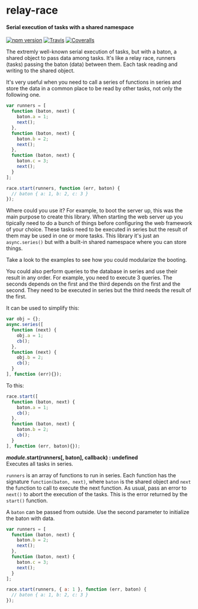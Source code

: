 relay-race
==========

#### Serial execution of tasks with a shared namespace ####

[![npm version][npm-version-image]][npm-url]
[![Travis][travis-image]][travis-url]
[![Coveralls][coveralls-image]][coveralls-url]

The extremly well-known serial execution of tasks, but with a baton, a shared object to pass data among tasks. It's like a relay race, runners (tasks) passing the baton (data) between them. Each task reading and writing to the shared object.

It's very useful when you need to call a series of functions in series and store the data in a common place to be read by other tasks, not only the following one.

```javascript
var runners = [
  function (baton, next) {
    baton.a = 1;
    next();
  },
  function (baton, next) {
    baton.b = 2;
    next();
  },
  function (baton, next) {
    baton.c = 3;
    next();
  }
];

race.start(runners, function (err, baton) {
  // baton { a: 1, b: 2, c: 3 }
});
```

Where could you use it? For example, to boot the server up, this was the main purpose to create this library. When starting the web server up you tipically need to do a bunch of things before configuring the web framework of your choice. These tasks need to be executed in series but the result of them may be used in one or more tasks. This library it's just an `async.series()` but with a built-in shared namespace where you can store things.

Take a look to the examples to see how you could modularize the booting.

You could also perform queries to the database in series and use their result in any order. For example, you need to execute 3 queries. The seconds depends on the first and the third depends on the first and the second. They need to be executed in series but the third needs the result of the first.

It can be used to simplify this:

```javascript
var obj = {};
async.series([
  function (next) {
    obj.a = 1;
    cb();
  },
  function (next) {
    obj.b = 2;
    cb();
  }
], function (err){});
```

To this:

```javascript
race.start([
  function (baton, next) {
    baton.a = 1;
    cb();
  },
  function (baton, next) {
    baton.b = 2;
    cb();
  }
], function (err, baton){});
```

___module_.start(runners[, baton], callback) : undefined__  
Executes all tasks in series.

`runners` is an array of functions to run in series. Each function has the signature `function(baton, next)`, where `baton` is the shared object and `next` the function to call to execute the next function. As usual, pass an error to `next()` to abort the execution of the tasks. This is the error returned by the `start()` function.

A `baton` can be passed from outside. Use the second parameter to initialize the baton with data.

```javascript
var runners = [
  function (baton, next) {
    baton.b = 2;
    next();
  },
  function (baton, next) {
    baton.c = 3;
    next();
  }
];

race.start(runners, { a: 1 }, function (err, baton) {
  // baton { a: 1, b: 2, c: 3 }
});
```

[npm-version-image]: https://img.shields.io/npm/v/relay-race.svg?style=flat
[npm-url]: https://npmjs.org/package/relay-race
[travis-image]: https://img.shields.io/travis/gagle/node-relay-race.svg?style=flat
[travis-url]: https://travis-ci.org/gagle/node-relay-race
[coveralls-image]: https://img.shields.io/coveralls/gagle/node-relay-race.svg?style=flat
[coveralls-url]: https://coveralls.io/r/gagle/node-relay-race